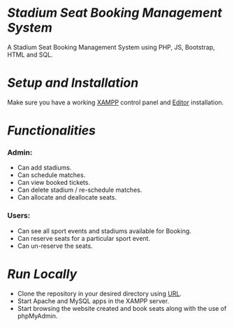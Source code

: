 # *Stadium Seat Booking Management System*
  A Stadium Seat Booking Management System using PHP, JS, Bootstrap, HTML and SQL.
# *Setup and Installation*
  Make sure you have a working [XAMPP](https://www.apachefriends.org/download.html) control panel and [Editor](https://code.visualstudio.com/download/) installation.
# *Functionalities*
### Admin:
*	Can add stadiums.
*	Can schedule matches.
*	Can view booked tickets.
*	Can delete stadium / re-schedule matches.
*	Can allocate and deallocate seats.
### Users:
*	Can see all sport events and stadiums available for Booking.
*	Can reserve seats for a particular sport event.
*	Can un-reserve the seats.
# *Run Locally*
*	Clone the repository in your desired directory using [URL](https://github.com/bharath-manjunath/Stadium_Seat_Booking_Management_System.git/).
*	Start Apache and MySQL apps in the XAMPP server.
*	Start browsing the website created and book seats along with the use of phpMyAdmin.




